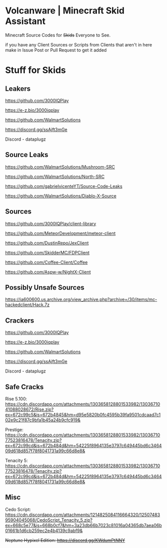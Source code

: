 # Volcanware | Minecraft Skid Assistant
Minecraft Source Codes for ~~Skids~~ Everyone to See.

if you have any Client Sources or Scripts from Clients that aren't in here make in Issue Post or Pull Request to get it added


# Stuff for Skids

## Leakers
https://github.com/3000IQPlay

https://e-z.bio/3000iqplay

https://github.com/WalmartSolutions

https://discord.gg/ssAjft3mGe

Discord - dataplugz

## Source Leaks
https://github.com/WalmartSolutions/Mushroom-SRC

https://github.com/WalmartSolutions/North-SRC

https://github.com/gabrielvicenteYT/Source-Code-Leaks

https://github.com/WalmartSolutions/Diablo-X-Source

## Sources
https://github.com/3000IQPlay/client-library

https://github.com/MeteorDevelopment/meteor-client

https://github.com/DustinRepo/JexClient

https://github.com/SkidderMC/FDPClient

https://github.com/Coffee-Client/Coffee

https://github.com/Aspw-w/NightX-Client

## Possibly Unsafe Sources
https://ia600600.us.archive.org/view_archive.php?archive=/30/items/mc-hackedclient/Hack.7z

## Crackers
https://github.com/3000IQPlay

https://e-z.bio/3000iqplay

https://github.com/WalmartSolutions

https://discord.gg/ssAjft3mGe

Discord - dataplugz

## Safe Cracks
Rise 5.100: https://cdn.discordapp.com/attachments/1303658128801533982/1303671041088028672/Rise.zip?ex=672c99c5&is=672b4845&hm=d95e5820b0fc4595b39fa9501cdcaad7c102e9c21f87c9bfa1b45a24b9cfc919&

Prestige: https://cdn.discordapp.com/attachments/1303658128801533982/1303671077523816478/Tenacity.zip?ex=672c99cd&is=672b484d&hm=54225f8964135e3797c649445bd6c346409d618d857f78f8041731a99c66d8e8&

Tenacity 5: https://cdn.discordapp.com/attachments/1303658128801533982/1303671077523816478/Tenacity.zip?ex=672c99cd&is=672b484d&hm=54225f8964135e3797c649445bd6c346409d618d857f78f8041731a99c66d8e8&

## Misc
Cedo Script: https://cdn.discordapp.com/attachments/1214825084116664320/1250748395904045068/CedoScript_Tenacity_5.zip?ex=668c5e77&is=668b0cf7&hm=3a23db66b7023c81016a04365db7aea06b01661b1d6cb259ec2e4b4139c9abf9&

~~Neptune Hypixel Edition: https://discord.gg/KWdumPtNNY~~
